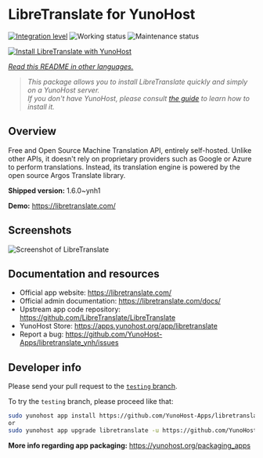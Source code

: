 <!--
N.B.: This README was automatically generated by <https://github.com/YunoHost/apps/tree/master/tools/readme_generator>
It shall NOT be edited by hand.
-->

# LibreTranslate for YunoHost

[![Integration level](https://dash.yunohost.org/integration/libretranslate.svg)](https://ci-apps.yunohost.org/ci/apps/libretranslate/) ![Working status](https://ci-apps.yunohost.org/ci/badges/libretranslate.status.svg) ![Maintenance status](https://ci-apps.yunohost.org/ci/badges/libretranslate.maintain.svg)

[![Install LibreTranslate with YunoHost](https://install-app.yunohost.org/install-with-yunohost.svg)](https://install-app.yunohost.org/?app=libretranslate)

*[Read this README in other languages.](./ALL_README.md)*

> *This package allows you to install LibreTranslate quickly and simply on a YunoHost server.*  
> *If you don't have YunoHost, please consult [the guide](https://yunohost.org/install) to learn how to install it.*

## Overview

Free and Open Source Machine Translation API, entirely self-hosted. Unlike other APIs, it doesn't rely on proprietary providers such as Google or Azure to perform translations. Instead, its translation engine is powered by the open source Argos Translate library.


**Shipped version:** 1.6.0~ynh1

**Demo:** <https://libretranslate.com/>

## Screenshots

![Screenshot of LibreTranslate](./doc/screenshots/screenshot.png)

## Documentation and resources

- Official app website: <https://libretranslate.com/>
- Official admin documentation: <https://libretranslate.com/docs/>
- Upstream app code repository: <https://github.com/LibreTranslate/LibreTranslate>
- YunoHost Store: <https://apps.yunohost.org/app/libretranslate>
- Report a bug: <https://github.com/YunoHost-Apps/libretranslate_ynh/issues>

## Developer info

Please send your pull request to the [`testing` branch](https://github.com/YunoHost-Apps/libretranslate_ynh/tree/testing).

To try the `testing` branch, please proceed like that:

```bash
sudo yunohost app install https://github.com/YunoHost-Apps/libretranslate_ynh/tree/testing --debug
or
sudo yunohost app upgrade libretranslate -u https://github.com/YunoHost-Apps/libretranslate_ynh/tree/testing --debug
```

**More info regarding app packaging:** <https://yunohost.org/packaging_apps>
